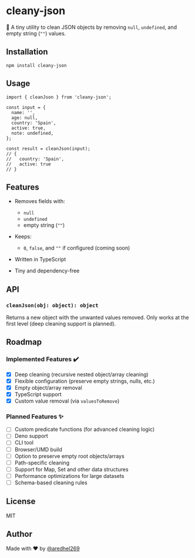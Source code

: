 # cleany-json

🧹 A tiny utility to clean JSON objects by removing `null`, `undefined`, and empty string (`""`) values.

## Installation

```
npm install cleany-json
````

## Usage

```
import { cleanJson } from 'cleany-json';

const input = {
  name: '',
  age: null,
  country: 'Spain',
  active: true,
  note: undefined,
};

const result = cleanJson(input);
// {
//   country: 'Spain',
//   active: true
// }
```

## Features

* Removes fields with:

  * `null`
  * `undefined`
  * empty string (`""`)
* Keeps:

  * `0`, `false`, and `""` if configured (coming soon)
* Written in TypeScript
* Tiny and dependency-free

## API

### `cleanJson(obj: object): object`

Returns a new object with the unwanted values removed. Only works at the first level (deep cleaning support is planned).

## Roadmap

### Implemented Features ✔️
- [x] Deep cleaning (recursive nested object/array cleaning)
- [x] Flexible configuration (preserve empty strings, nulls, etc.)
- [x] Empty object/array removal
- [x] TypeScript support
- [x] Custom value removal (via `valuesToRemove`)

### Planned Features ✨
- [ ] Custom predicate functions (for advanced cleaning logic)
- [ ] Deno support
- [ ] CLI tool
- [ ] Browser/UMD build
- [ ] Option to preserve empty root objects/arrays
- [ ] Path-specific cleaning
- [ ] Support for Map, Set and other data structures
- [ ] Performance optimizations for large datasets
- [ ] Schema-based cleaning rules

## License

MIT

## Author

Made with ❤️ by [@aredhel269](https://github.com/aredhel269)
